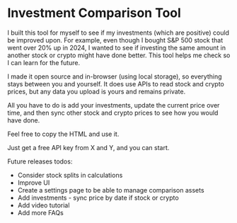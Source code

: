 # Investment Comparison Tool
I built this tool for myself to see if my investments (which are positive) could be improved upon. For example, even though I bought S&P 500 stock that went over 20% up in 2024, I wanted to see if investing the same amount in another stock or crypto might have done better. This tool helps me check so I can learn for the future.

I made it open source and in-browser (using local storage), so everything stays between you and yourself. It does use APIs to read stock and crypto prices, but any data you upload is yours and remains private.

All you have to do is add your investments, update the current price over time, and then sync other stock and crypto prices to see how you would have done.

Feel free to copy the HTML and use it.

Just get a free API key from X and Y, and you can start.

Future releases todos:
- Consider stock splits in calculations
- Improve UI
- Create a settings page to be able to manage comparison assets
- Add investments - sync price by date if stock or crypto
- Add video tutorial
- Add more FAQs
